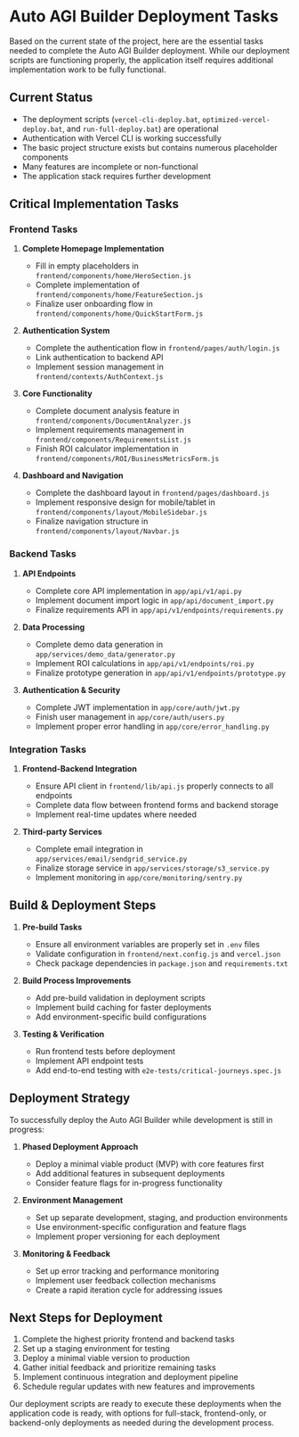 # Auto AGI Builder Deployment Tasks

Based on the current state of the project, here are the essential tasks needed to complete the Auto AGI Builder deployment. While our deployment scripts are functioning properly, the application itself requires additional implementation work to be fully functional.

## Current Status

- The deployment scripts (`vercel-cli-deploy.bat`, `optimized-vercel-deploy.bat`, and `run-full-deploy.bat`) are operational
- Authentication with Vercel CLI is working successfully
- The basic project structure exists but contains numerous placeholder components
- Many features are incomplete or non-functional
- The application stack requires further development

## Critical Implementation Tasks

### Frontend Tasks

1. **Complete Homepage Implementation**
   - Fill in empty placeholders in `frontend/components/home/HeroSection.js`
   - Complete implementation of `frontend/components/home/FeatureSection.js`
   - Finalize user onboarding flow in `frontend/components/home/QuickStartForm.js`

2. **Authentication System**
   - Complete the authentication flow in `frontend/pages/auth/login.js`
   - Link authentication to backend API
   - Implement session management in `frontend/contexts/AuthContext.js`

3. **Core Functionality**
   - Complete document analysis feature in `frontend/components/DocumentAnalyzer.js`
   - Implement requirements management in `frontend/components/RequirementsList.js`
   - Finish ROI calculator implementation in `frontend/components/ROI/BusinessMetricsForm.js`

4. **Dashboard and Navigation**
   - Complete the dashboard layout in `frontend/pages/dashboard.js`
   - Implement responsive design for mobile/tablet in `frontend/components/layout/MobileSidebar.js`
   - Finalize navigation structure in `frontend/components/layout/Navbar.js`

### Backend Tasks

1. **API Endpoints**
   - Complete core API implementation in `app/api/v1/api.py`
   - Implement document import logic in `app/api/document_import.py`
   - Finalize requirements API in `app/api/v1/endpoints/requirements.py`

2. **Data Processing**
   - Complete demo data generation in `app/services/demo_data/generator.py`
   - Implement ROI calculations in `app/api/v1/endpoints/roi.py`
   - Finalize prototype generation in `app/api/v1/endpoints/prototype.py`

3. **Authentication & Security**
   - Complete JWT implementation in `app/core/auth/jwt.py`
   - Finish user management in `app/core/auth/users.py`
   - Implement proper error handling in `app/core/error_handling.py`

### Integration Tasks

1. **Frontend-Backend Integration**
   - Ensure API client in `frontend/lib/api.js` properly connects to all endpoints
   - Complete data flow between frontend forms and backend storage
   - Implement real-time updates where needed

2. **Third-party Services**
   - Complete email integration in `app/services/email/sendgrid_service.py`
   - Finalize storage service in `app/services/storage/s3_service.py`
   - Implement monitoring in `app/core/monitoring/sentry.py`

## Build & Deployment Steps

1. **Pre-build Tasks**
   - Ensure all environment variables are properly set in `.env` files
   - Validate configuration in `frontend/next.config.js` and `vercel.json`
   - Check package dependencies in `package.json` and `requirements.txt`

2. **Build Process Improvements**
   - Add pre-build validation in deployment scripts
   - Implement build caching for faster deployments
   - Add environment-specific build configurations

3. **Testing & Verification**
   - Run frontend tests before deployment
   - Implement API endpoint tests
   - Add end-to-end testing with `e2e-tests/critical-journeys.spec.js`

## Deployment Strategy

To successfully deploy the Auto AGI Builder while development is still in progress:

1. **Phased Deployment Approach**
   - Deploy a minimal viable product (MVP) with core features first
   - Add additional features in subsequent deployments
   - Consider feature flags for in-progress functionality

2. **Environment Management**
   - Set up separate development, staging, and production environments
   - Use environment-specific configuration and feature flags
   - Implement proper versioning for each deployment

3. **Monitoring & Feedback**
   - Set up error tracking and performance monitoring
   - Implement user feedback collection mechanisms
   - Create a rapid iteration cycle for addressing issues

## Next Steps for Deployment

1. Complete the highest priority frontend and backend tasks
2. Set up a staging environment for testing
3. Deploy a minimal viable version to production
4. Gather initial feedback and prioritize remaining tasks
5. Implement continuous integration and deployment pipeline
6. Schedule regular updates with new features and improvements

Our deployment scripts are ready to execute these deployments when the application code is ready, with options for full-stack, frontend-only, or backend-only deployments as needed during the development process.
